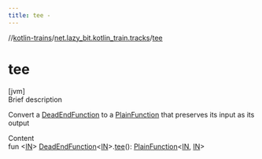 ```yaml
---
title: tee -
---
```

//[kotlin-trains](../index.md)/[net.lazy_bit.kotlin_train.tracks](index.md)/[tee](tee.md)



# tee  
[jvm]  
Brief description  


Convert a [DeadEndFunction](index.md#net.lazy_bit.kotlin_train.tracks/DeadEndFunction///PointingToDeclaration/) to a [PlainFunction](index.md#net.lazy_bit.kotlin_train.tracks/PlainFunction///PointingToDeclaration/) that preserves its input as its output

  
Content  
fun <[IN](tee.md)> [DeadEndFunction](index.md#net.lazy_bit.kotlin_train.tracks/DeadEndFunction///PointingToDeclaration/)<[IN](tee.md)>.[tee](tee.md)(): [PlainFunction](index.md#net.lazy_bit.kotlin_train.tracks/PlainFunction///PointingToDeclaration/)<[IN](tee.md), [IN](tee.md)>  



